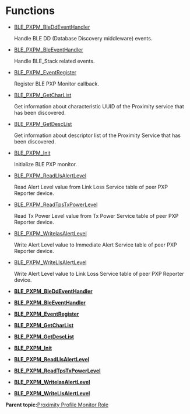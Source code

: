 # Functions

-   [BLE\_PXPM\_BleDdEventHandler](GUID-6389C39D-D203-4BB6-B3C4-C830EDF836E2.md)

    Handle BLE DD \(Database Discovery middleware\) events.

-   [BLE\_PXPM\_BleEventHandler](GUID-550D3147-A439-4F5E-B364-8AF44F581DBA.md)

    Handle BLE\_Stack related events.

-   [BLE\_PXPM\_EventRegister](GUID-79133603-7596-4703-8F82-B5825195D3E3.md)

    Register BLE PXP Monitor callback.

-   [BLE\_PXPM\_GetCharList](GUID-D454CD54-D361-4287-A601-CEDBE52277F5.md)

    Get information about characteristic UUID of the Proximity service that has been discovered.

-   [BLE\_PXPM\_GetDescList](GUID-8D83AD87-AB0E-47C9-8C61-B802B9FEAEAF.md)

    Get information about descriptor list of the Proximity Service that has been discovered.

-   [BLE\_PXPM\_Init](GUID-0DF8435E-0F30-4842-BC54-886DFB7E385B.md)

    Initialize BLE PXP monitor.

-   [BLE\_PXPM\_ReadLlsAlertLevel](GUID-7410481B-7662-4250-A8B6-D6A3731D853E.md)

    Read Alert Level value from Link Loss Service table of peer PXP Reporter device.

-   [BLE\_PXPM\_ReadTpsTxPowerLevel](GUID-305B6179-373D-4586-8733-3CEE25FE10A8.md)

    Read Tx Power Level value from Tx Power Service table of peer PXP Reporter device.

-   [BLE\_PXPM\_WriteIasAlertLevel](GUID-7D37FF97-C786-4024-841C-AA6F79A0F54B.md)

    Write Alert Level value to Immediate Alert Service table of peer PXP Reporter device.

-   [BLE\_PXPM\_WriteLlsAlertLevel](GUID-8830EEF2-01A4-427A-9EB0-0560C3F7A216.md)

    Write Alert Level value to Link Loss Service table of peer PXP Reporter device.


-   **[BLE\_PXPM\_BleDdEventHandler](GUID-6389C39D-D203-4BB6-B3C4-C830EDF836E2.md)**  

-   **[BLE\_PXPM\_BleEventHandler](GUID-550D3147-A439-4F5E-B364-8AF44F581DBA.md)**  

-   **[BLE\_PXPM\_EventRegister](GUID-79133603-7596-4703-8F82-B5825195D3E3.md)**  

-   **[BLE\_PXPM\_GetCharList](GUID-D454CD54-D361-4287-A601-CEDBE52277F5.md)**  

-   **[BLE\_PXPM\_GetDescList](GUID-8D83AD87-AB0E-47C9-8C61-B802B9FEAEAF.md)**  

-   **[BLE\_PXPM\_Init](GUID-0DF8435E-0F30-4842-BC54-886DFB7E385B.md)**  

-   **[BLE\_PXPM\_ReadLlsAlertLevel](GUID-7410481B-7662-4250-A8B6-D6A3731D853E.md)**  

-   **[BLE\_PXPM\_ReadTpsTxPowerLevel](GUID-305B6179-373D-4586-8733-3CEE25FE10A8.md)**  

-   **[BLE\_PXPM\_WriteIasAlertLevel](GUID-7D37FF97-C786-4024-841C-AA6F79A0F54B.md)**  

-   **[BLE\_PXPM\_WriteLlsAlertLevel](GUID-8830EEF2-01A4-427A-9EB0-0560C3F7A216.md)**  


**Parent topic:**[Proximity Profile Monitor Role](GUID-F515F01D-4A93-47D2-9A9F-0E6F4A7CC21E.md)

